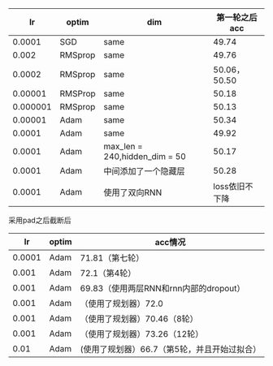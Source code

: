 | lr       | optim   | dim                           | 第一轮之后acc  |
| -------- | ------- | ----------------------------- | -------------- |
| 0.0001   | SGD     | same                          | 49.74          |
| 0.002    | RMSprop | same                          | 49.76          |
| 0.0002   | RMSprop | same                          | 50.06，50.50   |
| 0.00001  | RMSProp | same                          | 50.18          |
| 0.000001 | RMSprop | same                          | 50.13          |
| 0.00001  | Adam    | same                          | 50.34          |
| 0.0001   | Adam    | same                          | 49.92          |
| 0.0001   | Adam    | max_len = 240,hidden_dim = 50 | 50.17          |
| 0.0001   | Adam    | 中间添加了一个隐藏层          | 50.28          |
| 0.0001   | Adam    | 使用了双向RNN                 | loss依旧不下降 |

采用pad之后截断后

| lr     | optim | acc情况                                      |
| ------ | ----- | -------------------------------------------- |
| 0.0001 | Adam  | 71.81（第七轮）                              |
| 0.001  | Adam  | 72.1（第4轮）                                |
| 0.001  | Adam  | 69.83（使用两层RNN和rnn内部的dropout）       |
| 0.001  | Adam  | （使用了规划器）72.0                         |
| 0.001  | Adam  | （使用了规划器）70.46（8轮）                 |
| 0.001  | Adam  | （使用了规划器）73.26（12轮）                |
| 0.01   | Adam  | (使用了规划器）66.7（第5轮，并且开始过拟合） |

